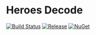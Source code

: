 # Heroes Decode
[![Build Status](https://dev.azure.com/kevinkoliva/Heroes%20of%20the%20Storm%20Projects/_apis/build/status/HeroesToolChest.HeroesDecode?branchName=master)](https://dev.azure.com/kevinkoliva/Heroes%20of%20the%20Storm%20Projects/_build/latest?definitionId=12&branchName=master)
[![Release](https://img.shields.io/github/release/HeroesToolChest/HeroesDecode.svg)](https://github.com/HeroesToolChest/HeroesDecode/releases/latest)
[![NuGet](https://img.shields.io/nuget/v/HeroesDecode.svg)](https://www.nuget.org/packages/HeroesDecode/)
